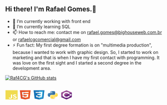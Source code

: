 ## Hi there! I'm Rafael Gomes.👋

- 🔭 I’m currently working with front end 
- 🌱 I’m currently learning SQL
- 📫 How to reach me: contact me on rafael.gomes@bighouseweb.com.br or rafaelcgcomercial@gmail.com
- ⚡ Fun fact: My first degree formation is on "multimedia production", because I wanted to work with graphic design. So, I started to work on marketing and that is when I have my first contact with programming. It was love on the first sight and I started a second degree in the development area.

[![Raf4CG's GitHub stats](https://github-readme-stats.vercel.app/api?username=Raf4CG)](https://github.com/Raf4CG/github-readme-stats&count_private=true&show_icons=true&theme=dark)


<div style="display: inline_block"><br>
  <img align="center" alt="Rafa-Js" height="30" width="40" src="https://raw.githubusercontent.com/devicons/devicon/master/icons/javascript/javascript-plain.svg">
  <img align="center" alt="Rafa-HTML" height="30" width="40" src="https://raw.githubusercontent.com/devicons/devicon/master/icons/html5/html5-original.svg">
  <img align="center" alt="Rafa-CSS" height="30" width="40" src="https://raw.githubusercontent.com/devicons/devicon/master/icons/css3/css3-original.svg">
  <img align="center" alt="Rafa-Python" height="30" width="40" src="https://raw.githubusercontent.com/devicons/devicon/master/icons/python/python-original.svg">
  <img align="center" alt="Rafa-Csharp" height="30" width="40" src="https://raw.githubusercontent.com/devicons/devicon/master/icons/csharp/csharp-original.svg">
  <img align="right" alt="Raf4CG-pic" height="150" style="border-radius:50px;" src="https://avatars.githubusercontent.com/u/123668237?v=4>
</div>
